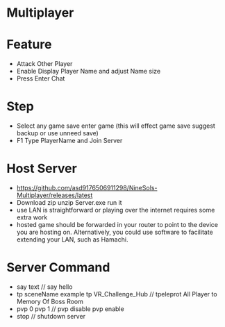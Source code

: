 # Multiplayer

# Feature
- Attack Other Player
- Enable Display Player Name and adjust Name size
- Press Enter Chat

# Step
- Select any game save enter game (this will effect game save suggest backup or use unneed save)
- F1 Type PlayerName and Join Server

# Host Server
- https://github.com/asd9176506911298/NineSols-Multiplayer/releases/latest
- Download zip unzip Server.exe run it
- use LAN is straightforward or playing over the internet requires some extra work
- hosted game should be forwarded in your router to point to the device you are hosting on. Alternatively, you could use software to facilitate extending your LAN, such as Hamachi.

# Server Command
- say text // say hello
- tp sceneName example     tp VR_Challenge_Hub // tpeleprot All Player to Memory Of Boss Room
- pvp 0 pvp 1 // pvp disable pvp enable
- stop // shutdown server
